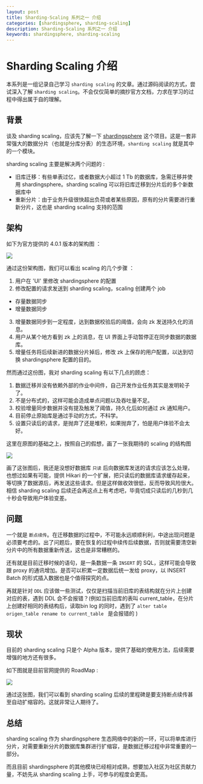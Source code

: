 ```yaml
---
layout: post  
title: Sharding-Scaling 系列之一 介绍  
categories: [shardingsphere, sharding-scaling]  
description: Sharding-Scaling 系列之一 介绍  
keywords: shardingsphere, sharding-scaling  
---
```


# Sharding Scaling 介绍

本系列是一组记录自己学习 `sharding scaling` 的文章。通过源码阅读的方式，尝试深入了解 `sharding scaling`。不会仅仅简单的摘抄官方文档，力求在学习的过程中得出属于自的理解。

## 背景

谈及 sharding scaling，应该先了解一下 [shardingsphere](https://github.com/apache/shardingsphere) 这个项目。这是一套非常强大的数据分片（也就是分库分表）的生态环境，`sharding scaling` 就是其中的一个模块。

sharding scaling 主要是解决两个问题的 : 

  - 旧库迁移：有些单表过亿，或者数据大小超过 1 Tb 的数据库，急需迁移并使用 shardingsphere。sharding scaling 可以将旧库迁移到分片后的多个新数据库中
  - 重新分片：由于业务升级很快超出负荷或者某些原因，原有的分片需要进行重新分片，这也是 sharding scaling 支持的范围

## 架构
 
 如下为官方提供的 4.0.1 版本的架构图 ：
 
 ![](https://taojintianxia.github.io/images/posts/shardingsphere/scaling/scaling-overview.cn.png) 
 
通过这份架构图，我们可以看出 scaling 的几个步骤 ：
 
 1. 用户在 'UI' 里修改 shardingsphere 的配置
 2. 修改配置的请求发送到 sharding scaling，scaling 创建两个 job
   - 存量数据同步
   - 增量数据同步
 3. 增量数据同步到一定程度，达到数据校验后的阈值，会向 zk 发送持久化的消息。
 4. 用户从某个地方看到 zk 上的消息，在 UI 界面上手动暂停正在同步数据的数据库。
 5. 增量任务将后续新进的数据分片掉后，修改 zk 上保存的用户配置，以达到切换 shardingsphere 配置的目的。

然而通过这份图，我对 sharding scaling 有以下几点的顾虑：
 
 1. 数据迁移并没有依赖外部的作业中间件，自己开发作业任务其实是发明轮子了。
 2. 不是分布式的，这样可能会造成单点问题以及吞吐量不足。
 3. 校验增量同步数据并没有提及触发了阈值，持久化后如何通过 zk 通知用户。
 4. 目前停止原始库是通过手动的方式，不科学。
 5. 设置只读后的请求，是抛弃了还是堆积，如果抛弃了，怕是用户体验不会太好。

这里在原图的基础之上，按照自己的假想，画了一张我期待的 scaling 的结构图

 ![](https://taojintianxia.github.io/images/posts/shardingsphere/scaling/new-architecture.png) 
 
 画了这张图后，我还是没想好数据库  `只读`  后向数据库发送的请求应该怎么处理，也想过如果有可能，提供 Hikari 的一个扩展，把只读后的数据库请求缓存起来，等切换了数据源后，再发送这些请求。但是这样做收效很低，反而导致风险很大。相信 sharding scaling 后续还会再这点上有考虑吧，毕竟切成只读后的几秒到几十秒会导致用户体验变差。
 
## 问题

一个就是 `断点续传`。在迁移数据的过程中，不可能永远顺顺利利，中途出现问题是必须要考虑的。出了问题后，要在恢复的过程中续传后续数据，否则就需要清空新分片中的所有数据重新传送，这也是非常糟糕的。

还有就是目前迁移时候的语句，是一条数据一条 `INSERT` 的 SQL，这样可能会导致跟 proxy 的通讯增加。是否可以积累一定数据后统一发给 proxy，以 INSERT Batch 的形式插入数据也是个值得探究的点。

再就是针对 `DDL` 应该做一些测试，仅仅是扫描当前旧库的表结构就在分片上创建对应的表，遇到 DDL 会不会报错？(例如当前旧库的表叫 current_table，在分片上创建好相同的表结构后，读取bin log 的同时，遇到了 `alter table  origen_table rename to current_table ` 是会报错的 )

## 现状

目前的 sharding scaling 只是个 Alpha 版本，提供了基础的使用方法，后续需要增强的地方还有很多。

如下图就是目前官网提供的 RoadMap :

 ![](https://taojintianxia.github.io/images/posts/shardingsphere/scaling/original-roadmap.cn.png) 

通过这张图，我们可以看到 sharding scaling 后续的里程碑是要支持断点续传甚至自动扩缩容的。这就非常让人期待了。

## 总结

sharding scaling 作为 shardingsphere 生态网络中的新的一环，可以将单库进行分片，对需要重新分片的数据库集群进行扩缩容，是数据迁移过程中非常重要的一部分。

而且目前 shardingsphere 的其他模块已经相对成熟，想要加入社区为社区贡献力量，不妨先从 sharding scaling 上手，可参与的程度会更高。
